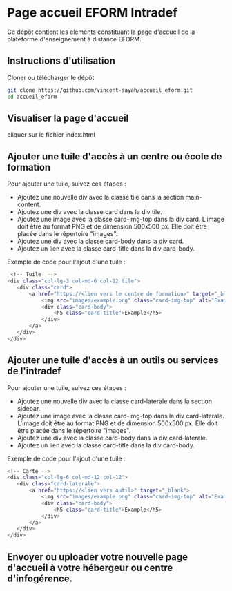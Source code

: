 # Page accueil EFORM Intradef

Ce dépôt contient les éléménts constituant la page d'accueil de la plateforme d'enseignement à distance EFORM.

## Instructions d'utilisation

Cloner ou télécharger le dépôt

```bash
git clone https://github.com/vincent-sayah/accueil_eform.git
cd accueil_eform
```

## Visualiser la page d'accueil

cliquer sur le fichier index.html


## Ajouter une tuile d'accès à un centre ou école de formation

Pour ajouter une tuile, suivez ces étapes :

- Ajoutez une nouvelle div avec la classe tile dans la section main-content.
- Ajoutez une div avec la classe card dans la div tile.
- Ajoutez une image avec la classe card-img-top dans la div card. L'image doit être au format PNG et de dimension 500x500 px. Elle doit être placée dans le répertoire "images".
- Ajoutez une div avec la classe card-body dans la div card.
- Ajoutez un lien avec la classe card-title dans la div card-body.

Exemple de code pour l'ajout d'une tuile :

```bash
 <!-- Tuile  -->
<div class="col-lg-3 col-md-6 col-12 tile">
   <div class="card">
       <a href="https://<lien vers le centre de formation>" target="_blank">
           <img src="images/example.png" class="card-img-top" alt="Example">
           <div class="card-body">
               <h5 class="card-title">Example</h5>
           </div>
       </a>
   </div>
</div>
```

## Ajouter une tuile d'accès à un outils ou services de l'intradef

Pour ajouter une tuile, suivez ces étapes :

- Ajoutez une nouvelle div avec la classe card-laterale dans la section sidebar.
- Ajoutez une image avec la classe card-img-top dans la div card-laterale. L'image doit être au format PNG et de dimension 500x500 px. Elle doit être placée dans le répertoire "images".
- Ajoutez une div avec la classe card-body dans la div card-laterale.
- Ajoutez un lien avec la classe card-title dans la div card-body.

Exemple de code pour l'ajout d'une tuile :

```bash
<!-- Carte -->
<div class="col-lg-6 col-md-12 col-12">
   <div class="card-laterale">
       <a href="https://<lien vers outil>" target="_blank">
           <img src="images/example.png" class="card-img-top" alt="Example">
           <div class="card-body">
               <h5 class="card-title">Example</h5>
           </div>
       </a>
   </div>
</div>
```

## Envoyer ou uploader votre nouvelle page d'accueil à votre hébergeur ou centre d'infogérence.

